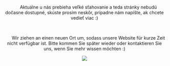 <p align="center">
<img src="https://upload.wikimedia.org/wikipedia/commons/thumb/e/e6/Flag_of_Slovakia.svg/2000px-Flag_of_Slovakia.svg.png" width="20" height="15">
Aktuálne u nás prebieha veľké sťahovanie a teda stránky nebudú dočasne dostupné, skúste prosím neskôr, prípadne nám napíšte, ak chcete vedieť viac :) 
</p>  

<br/>

<p align="center">
<img src="https://upload.wikimedia.org/wikipedia/commons/4/41/Flag_of_Austria.svg" width="20" height="15"> 
Wir ziehen an einen neuen Ort um, sodass unsere Website für kurze Zeit nicht verfügbar ist. Bitte kommen Sie später wieder oder kontaktieren Sie uns, wenn Sie mehr wissen möchten :)
</p>

<p align="center">
<img src="https://i.pinimg.com/236x/d1/83/17/d1831735289d7488d61713570926dcf0.jpg">
</p>

